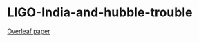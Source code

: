 # LIGO-India-and-hubble-trouble

[Overleaf paper](https://www.overleaf.com/project/6438e57e50d673cd6cef1a73)
